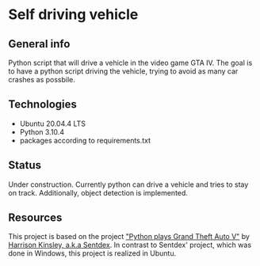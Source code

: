 # Self driving vehicle

## General info
Python script that will drive a vehicle in the video game GTA IV. The goal is to have a python script driving the vehicle, trying to avoid as many car crashes as possbile.

## Technologies
* Ubuntu 20.04.4 LTS
* Python 3.10.4
* packages according to requirements.txt

## Status
Under construction.
Currently python can drive a vehicle and tries to stay on track. Additionally, object detection is implemented.

## Resources
This project is based on the project ["Python plays Grand Theft Auto V"](https://pythonprogramming.net/game-frames-open-cv-python-plays-gta-v/) by [Harrison Kinsley, a.k.a Sentdex](https://github.com/Sentdex). In contrast to Sentdex' project, which was done in Windows, this project is realized in Ubuntu.